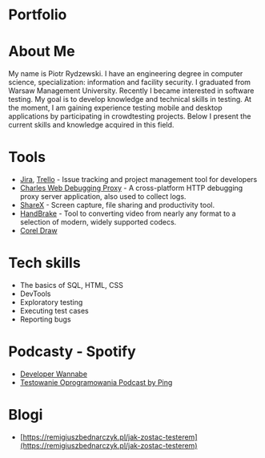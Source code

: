 # Portfolio
# About Me
My name is Piotr Rydzewski. I have an engineering degree in computer science, specialization: information and facility security. I graduated from Warsaw Management University. Recently I became interested in software testing. My goal is to develop knowledge and technical skills in testing. At the moment, I am gaining experience testing mobile and desktop applications by participating in crowdtesting projects.
Below I present the current skills and knowledge acquired in this field.
# Tools
 - [Jira](https://www.atlassian.com/software/jira0), [Trello](https://trello.com/) - Issue tracking and project management tool for developers
 - [Charles Web Debugging Proxy](https://www.charlesproxy.com/) - A cross-platform HTTP debugging proxy server application, also used to collect logs.
 - [ShareX](https://getsharex.com/) - Screen capture, file sharing and productivity tool.
 - [HandBrake](https://handbrake.fr/) - Tool to converting video from nearly any format to a selection of modern, widely supported codecs. 
 - [Corel Draw](https://www.coreldraw.com/pl/)
# Tech skills
- The basics of SQL, HTML, CSS
- DevTools
- Exploratory testing
- Executing test cases
- Reporting bugs
# Podcasty - Spotify
- [Developer Wannabe](https://open.spotify.com/show/7jl6JNP3rDflXoLhLaBTie)
- [Testowanie Oprogramowania Podcast by Ping](https://open.spotify.com/show/7jqDWVuJ7YSX4ep1a5tMMd)
# Blogi
- [https://remigiuszbednarczyk.pl/jak-zostac-testerem](https://remigiuszbednarczyk.pl/jak-zostac-testerem)
